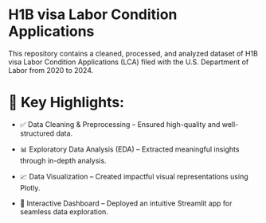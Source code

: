 # H1B visa Labor Condition Applications
This repository contains a cleaned, processed, and analyzed dataset of H1B visa Labor Condition Applications (LCA) filed with the U.S. Department of Labor from 2020 to 2024.


# 📌 Key Highlights:
 * ✅ Data Cleaning & Preprocessing – Ensured high-quality and well-structured data.


 * 📊 Exploratory Data Analysis (EDA) – Extracted meaningful insights through in-depth analysis.


 * 📈 Data Visualization – Created impactful visual representations using Plotly.


 * 🚀 Interactive Dashboard – Deployed an intuitive Streamlit app for seamless data exploration.
